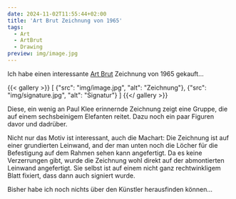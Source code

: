 ```yaml
---
date: 2024-11-02T11:55:44+02:00
title: 'Art Brut Zeichnung von 1965'
tags:
  - Art
  - ArtBrut
  - Drawing
preview: img/image.jpg
---
```


Ich habe einen interessante [Art Brut](https://de.wikipedia.org/wiki/Art_brut) Zeichnung von 1965 gekauft...
<!--more-->

{{< gallery >}}
[
  {"src": "img/image.jpg", "alt": "Zeichnung"},
  {"src": "img/signature.jpg", "alt": "Signatur"}
]
{{</ gallery >}}

Diese, ein wenig an Paul Klee erinnernde Zeichnung zeigt eine Gruppe, die auf einem sechsbeinigem Elefanten reitet. Dazu noch ein paar Figuren davor und dadrüber.

Nicht nur das Motiv ist interessant, auch die Machart: Die Zeichnung ist auf einer grundierten Leinwand, and der man unten noch die Löcher für die Befestigung auf dem Rahmen sehen kann angefertigt. Da es keine Verzerrungen gibt, wurde die Zeichnung wohl direkt auf der abmontierten Leinwand angefertigt. Sie selbst ist auf einem nicht ganz rechtwinkligem Blatt fixiert, dass dann auch signiert wurde.


Bisher habe ich noch nichts über den Künstler herausfinden können...
